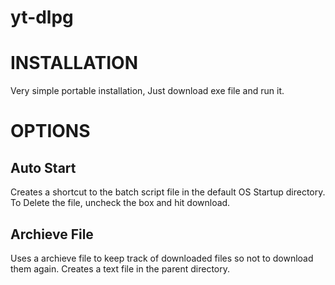 # yt-dlpg



# INSTALLATION
Very simple portable installation, Just download exe file and run it.

# OPTIONS
## Auto Start
Creates a shortcut to the batch script file in the default OS Startup directory.
To Delete the file, uncheck the box and hit download.

## Archieve File
Uses a archieve file to keep track of downloaded files so not to download them again.
Creates a text file in the parent directory.
